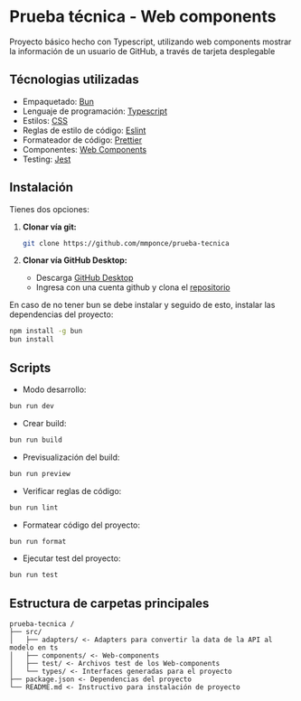 # Prueba técnica - Web components

Proyecto básico hecho con Typescript, utilizando web components mostrar la información de un usuario de GitHub, a través de tarjeta desplegable

## Técnologias utilizadas

- Empaquetado: [Bun](https://bun.sh/)
- Lenguaje de programación: [Typescript](https://www.typescriptlang.org/docs/)
- Estilos: [CSS](https://developer.mozilla.org/es/docs/Web/CSS)
- Reglas de estilo de código: [Eslint](https://eslint.org/docs/latest/)
- Formateador de código: [Prettier](https://prettier.io/docs/)
- Componentes: [Web Components](https://developer.mozilla.org/en-US/docs/Web/Web_Components)
- Testing: [Jest](https://jestjs.io/)

## Instalación

Tienes dos opciones:

1. **Clonar vía git:**

   ```sh
   git clone https://github.com/mmponce/prueba-tecnica
   ```

2. **Clonar vía GitHub Desktop:**
   - Descarga [GitHub Desktop](https://desktop.github.com/download/)
   - Ingresa con una cuenta github y clona el [repositorio](https://github.com/mmponce/prueba-tecnica)

En caso de no tener bun se debe instalar y seguido de esto, instalar las dependencias del proyecto:

```sh
npm install -g bun
bun install
```

## Scripts

- Modo desarrollo:

```sh
bun run dev
```

- Crear build:

```sh
bun run build
```

- Previsualización del build:

```sh
bun run preview
```

- Verificar reglas de código:

```sh
bun run lint
```

- Formatear código del proyecto:

```sh
bun run format
```
- Ejecutar test del proyecto:

```sh
bun run test
```

## Estructura de carpetas principales

```plaintext
prueba-tecnica /
├── src/
│   ├── adapters/ <- Adapters para convertir la data de la API al modelo en ts
│   ├── components/ <- Web-components
│   ├── test/ <- Archivos test de los Web-components
│   └── types/ <- Interfaces generadas para el proyecto
├── package.json <- Dependencias del proyecto
└── README.md <- Instructivo para instalación de proyecto
```
